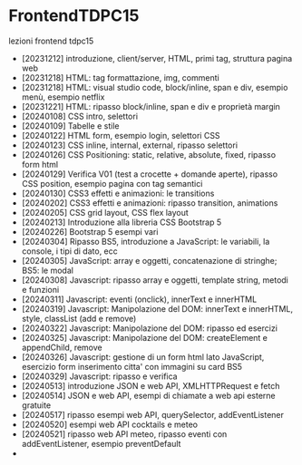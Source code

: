 # FrontendTDPC15
lezioni frontend tdpc15

- [20231212]  introduzione, client/server, HTML, primi tag, struttura pagina web
- [20231218]  HTML: tag formattazione, img, commenti
- [20231218]  HTML: visual studio code, block/inline, span e div, esempio menù, esempio netflix 
- [20231221]  HTML: ripasso block/inline, span e div e proprietà margin
- [20240108]  CSS intro, selettori
- [20240109]  Tabelle e stile
- [20240122]  HTML form, esempio login, selettori CSS
- [20240123]  CSS inline, internal, external, ripasso selettori
- [20240126]  CSS Positioning: static, relative, absolute, fixed, ripasso form html
- [20240129]  Verifica V01 (test a crocette + domande aperte), ripasso CSS position, esempio pagina con tag semantici
- [20240130]  CSS3 effetti e animazioni: le transitions
- [20240202]  CSS3 effetti e animazioni: ripasso transition, animations
- [20240205]  CSS grid layout, CSS flex layout
- [20240213]  Introduzione alla libreria CSS Bootstrap 5
- [20240226]  Bootstrap 5 esempi vari
- [20240304]  Ripasso BS5, introduzione a JavaScript: le variabili, la console, i tipi di dato, ecc
- [20240305]  JavaScript: array e oggetti, concatenazione di stringhe; BS5: le modal 
- [20240308]  Javascript: ripasso array e oggetti, template string, metodi e funzioni
- [20240311]  Javascript: eventi (onclick), innerText e innerHTML
- [20240319]  Javascript: Manipolazione del DOM: innerText e innerHTML, style, classList (add e remove)
- [20240322]  Javascript: Manipolazione del DOM: ripasso ed esercizi
- [20240325]  Javascript: Manipolazione del DOM: createElement e appendChild, remove
- [20240326]  Javascript: gestione di un form html lato JavaScript, esercizio form inserimento citta' con immagini su card BS5
- [20240329]  Javascript: ripasso e verifica
- [20240513]  introduzione JSON e web API, XMLHTTPRequest e fetch
- [20240514]  JSON e web API, esempi di chiamate a web api esterne gratuite
- [20240517]  ripasso esempi web API, querySelector, addEventListener
- [20240520]  esempi web API cocktails e meteo
- [20240521]  ripasso web API meteo, ripasso eventi con addEventListener, esempio preventDefault
- 
